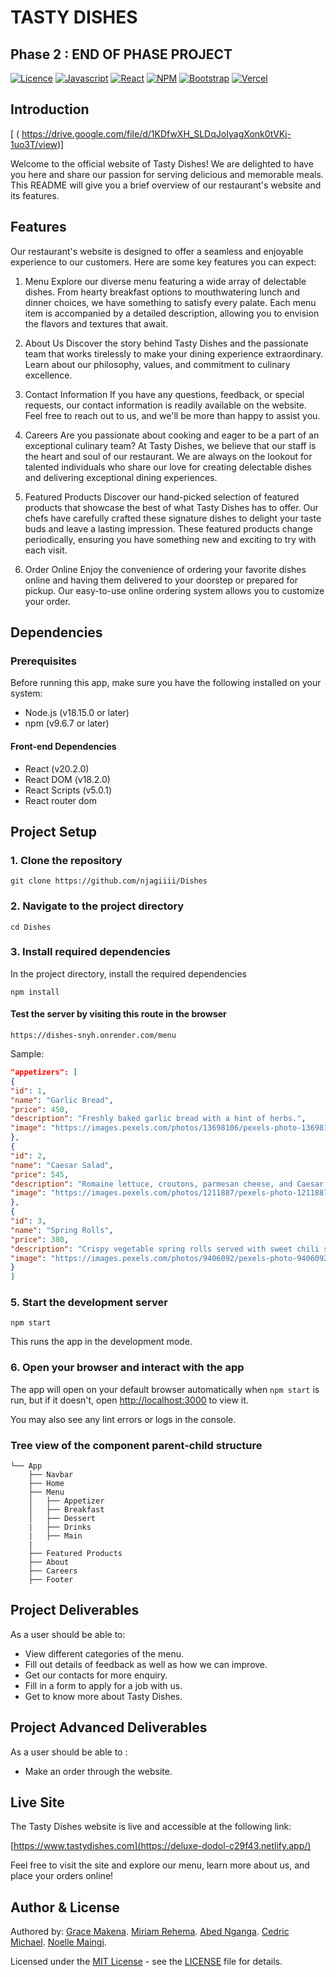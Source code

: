 # TASTY DISHES

## Phase 2 : END OF PHASE PROJECT

[![Licence](https://img.shields.io/github/license/Ileriayo/markdown-badges?style=for-the-badge)](./LICENSE)
[![Javascript](https://img.shields.io/badge/JavaScript-F7DF1E?style=for-the-badge&logo=javascript&logoColor=black)](https://www.javascript.com)
[![React](https://img.shields.io/badge/React-20232A?style=for-the-badge&logo=react&logoColor=61DAFB)](https://react.dev/)
[![NPM](https://img.shields.io/badge/NPM-%23CB3837.svg?style=for-the-badge&logo=npm&logoColor=white)](https://www.npmjs.com/)
[![Bootstrap](https://img.shields.io/badge/bootstrap-%23563D7C.svg?style=for-the-badge&logo=bootstrap&logoColor=white)](https://getbootstrap.com/)
[![Vercel](https://img.shields.io/badge/vercel-%23000000.svg?style=for-the-badge&logo=vercel&logoColor=white)](https://vercel.com/)

## Introduction
   [ ( https://drive.google.com/file/d/1KDfwXH_SLDqJoIyagXonk0tVKj-1uo3T/view)]

Welcome to the official website of Tasty Dishes! We are delighted to have you here and share our passion for serving delicious and memorable meals. This README will give you a brief overview of our restaurant's website and its features.


## Features

Our restaurant's website is designed to offer a seamless and enjoyable experience to our customers. Here are some key features you can expect:

1. Menu
   Explore our diverse menu featuring a wide array of delectable dishes. From hearty breakfast options to mouthwatering lunch and dinner choices, we have something to satisfy every palate. Each menu item is accompanied by a detailed description, allowing you to envision the flavors and textures that await.

2. About Us
   Discover the story behind Tasty Dishes and the passionate team that works tirelessly to make your dining experience extraordinary. Learn about our philosophy, values, and commitment to culinary excellence.

3. Contact Information
   If you have any questions, feedback, or special requests, our contact information is readily available on the website. Feel free to reach out to us, and we'll be more than happy to assist you.

4. Careers
   Are you passionate about cooking and eager to be a part of an exceptional culinary team? At Tasty Dishes, we believe that our staff is the heart and soul of our restaurant. We are always on the lookout for talented individuals who share our love for creating delectable dishes and delivering exceptional dining experiences.

5. Featured Products
   Discover our hand-picked selection of featured products that showcase the best of what Tasty Dishes has to offer. Our chefs have carefully crafted these signature dishes to delight your taste buds and leave a lasting impression. These featured products change periodically, ensuring you have something new and exciting to try with each visit.

6. Order Online
   Enjoy the convenience of ordering your favorite dishes online and having them delivered to your doorstep or prepared for pickup. Our easy-to-use online ordering system allows you to customize your order.

## Dependencies

### Prerequisites

Before running this app, make sure you have the following installed on your system:

- Node.js (v18.15.0 or later)
- npm (v9.6.7 or later)

#### Front-end Dependencies

- React (v20.2.0)
- React DOM (v18.2.0)
- React Scripts (v5.0.1)
- React router dom 

## Project Setup

### 1. Clone the repository

```
git clone https://github.com/njagiiii/Dishes
```

### 2. Navigate to the project directory

```
cd Dishes
```

### 3. Install required dependencies

In the project directory, install the required dependencies

```
npm install
```

#### Test the server by visiting this route in the browser

```
https://dishes-snyh.onrender.com/menu
```

Sample:

```json
"appetizers": [
{
"id": 1,
"name": "Garlic Bread",
"price": 450,
"description": "Freshly baked garlic bread with a hint of herbs.",
"image": "https://images.pexels.com/photos/13698106/pexels-photo-13698106.jpeg?auto=compress&cs=tinysrgb&w=1600"
},
{
"id": 2,
"name": "Caesar Salad",
"price": 545,
"description": "Romaine lettuce, croutons, parmesan cheese, and Caesar dressing.",
"image": "https://images.pexels.com/photos/1211887/pexels-photo-1211887.jpeg?auto=compress&cs=tinysrgb&w=1600"
},
{
"id": 3,
"name": "Spring Rolls",
"price": 380,
"description": "Crispy vegetable spring rolls served with sweet chili sauce.",
"image": "https://images.pexels.com/photos/9406092/pexels-photo-9406092.jpeg?auto=compress&cs=tinysrgb&w=1600"
}
]
```

### 5. Start the development server

```
npm start
```

This runs the app in the development mode.

### 6. Open your browser and interact with the app

The app will open on your default browser automatically when `npm start` is run, but if it doesn't, open [http://localhost:3000](http://localhost:3000) to view it.

You may also see any lint errors or logs in the console.

### Tree view of the component parent-child structure

```text
└── App
    ├── Navbar
    ├── Home
    ├── Menu
    │   ├── Appetizer
    │   ├── Breakfast
    │   ├── Dessert
    |   ├── Drinks
    |   ├── Main
    |   
    ├── Featured Products
    ├── About
    ├── Careers
    ├── Footer
```

## Project Deliverables

As a user should be able to:

- View different categories of the menu.
- Fill out details of feedback as well as how we can improve.
- Get our contacts for more enquiry.
- Fill in a form to apply for a job with us.
- Get to know more about Tasty Dishes.


## Project Advanced Deliverables
As a user should be able to : 

- Make an order through the website.

## Live Site

The Tasty Dishes website is live and accessible at the following link:

[https://www.tastydishes.com](https://deluxe-dodol-c29f43.netlify.app/)

Feel free to visit the site and explore our menu, learn more about us, and place your orders online!

## Author & License

Authored by:
 [Grace Makena](https://github.com/njagiiii).
 [Miriam Rehema](https://github.com/njagiiii).
 [Abed Nganga](https://github.com/Nganga-A).
 [Cedric Michael](https://github.com/njagiiii).
 [Noelle Maingi](https://github.com/Noelle-Wavinya-Maingi).


Licensed under the [MIT License](LICENSE) - see the [LICENSE](LICENSE) file for details.
